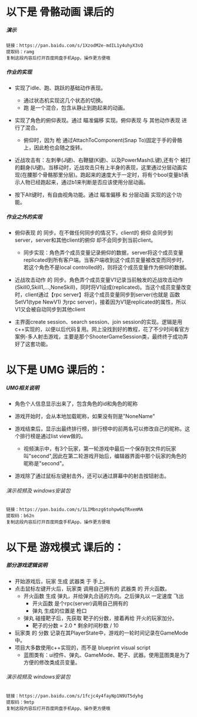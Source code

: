 # 以下是 骨骼动画 课后的
##### 演示

```
链接：https://pan.baidu.com/s/1XzodM2e-mdIL1y4uhyX3sQ 
提取码：ramg 
复制这段内容后打开百度网盘手机App，操作更方便哦
```

##### 作业的实现
* 实现了idle、跑、跳跃的基础动作表现。
	* 通过状态机实现这几个状态的切换。
	* 跑 是一个混合，包含从静止到跑起来的动画。

* 实现了角色的俯仰表现。通过 瞄准偏移 实现。俯仰表现 与 其他动作表现 进行了混合。
	* 俯仰时，因为 枪 通过AttachToComponent(Snap To)固定于手的骨骼上，因此枪也会随之旋转。
* 近战攻击有：左刺拳(J键)、右鞭腿(K键)、以及PowerMash(L键),还有个 被打的翻身(U键)。当移动时，近战攻击只有上半身的表现，这里通过分层动画实现(在腰那个骨骼那里分层)。跑起来的速度大于一定时，将有个bool变量b1表示人物已经跑起来，通过b1来判断是否应该使用分层动画。
* 按下Alt键时，有自由视角功能。通过 瞄准偏移 和 分层动画 实现的这个功能。

##### 作业之外的实现
* 俯仰表现 的 同步。在不做任何同步的情况下，client的 俯仰 会同步到server，server和其他client的俯仰 却不会同步到当前client。
    * 同步实现：角色弄个成员变量记录俯仰的数据，server将这个成员变量replicated到所有客户端。当客户端收到这个成员变量被改变而同步时，若这个角色不是local controlled的，则将这个成员变量作为俯仰的数据。

* 近战攻击动作 的 同步。角色弄个成员变量V1记录当前触发的近战攻击动作(Skill0,Skill1,...,NoneSkill)，同时将V1设成(replicated)。当这个成员变量改变时，client通过【rpc server】将这个成员变量同步到server(也就是 函数SetV1(type NewV1)  为rpc server)，接着因为V1是replicated的属性，所以V1又会被自动同步到其他client
* 主界面create session、search session、join session的实现。逻辑是用c++实现的，以便以后代码复用。网上没找到好的教程，花了不少时间看官方案例-多人射击游戏，主要是那个ShooterGameSession类，最终终于成功弄好了这套功能。
 

# 以下是 UMG 课后的：

##### UMG相关说明
* 角色个人信息显示出来了，包含角色的id和角色的昵称
* 游戏开始时，会从本地加载昵称，如果没有则是"NoneName"
* 游戏结束后，显示出最终排行榜，排行榜中的前两名可以修改自己的昵称。这个排行榜是通过list view做的。
    * 视频演示中，有3个玩家，第一轮游戏中最后一个保存到文件的玩家叫"second",因此在第二轮游戏开始后，编辑器界面中那个玩家的角色的昵称是"second"。

* 游戏除了通过鼠标左键射击外，还可以通过屏幕中的射击按钮射击。


###### 演示视频及 windows安装包

```
链接：https://pan.baidu.com/s/1LIMbnzg6tohpw6qTRxemMA 
提取码：b62n 
复制这段内容后打开百度网盘手机App，操作更方便哦
```



# 以下是 游戏模式 课后的：

##### 部分游戏逻辑说明
* 开始游戏后，玩家 生成 武器类 于 手上。
* 点击鼠标左键开火后，玩家类 调用自己拥有的 武器类 的 开火函数。
	* 开火函数 生成 弹丸，并给弹丸合适的方向。之后弹丸以 一定速度 飞出
		* 开火函数 是个rpc(server)调用自己拥有的
		* 弹丸 生成的位置是 枪口
	* 弹丸 碰撞靶子后，先获取 靶子的分数，接着再给 开火的玩家加分。
		* 靶子的分数 = 2.0 * 剩余时间秒数 / 10
* 玩家类 的 分数 记录在其PlayerState中，游戏的一轮时间记录在GameMode中。
* 项目大多数使用c++实现的，而不是 blueprint visual script
	* 蓝图类有：ui控件、弹丸、GameMode、靶子、武器。使用蓝图类是为了方便的修改类成员变量。
	
	
###### 演示视频及 windows安装包

```
链接：https://pan.baidu.com/s/1fcjc4y4fayNp1N9UT5dyhg 
提取码：9mtp 
复制这段内容后打开百度网盘手机App，操作更方便哦
```